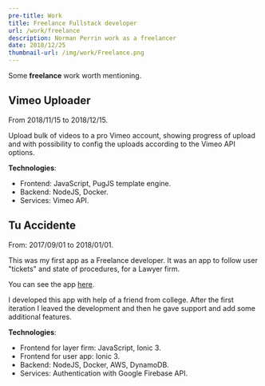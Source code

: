 ```yaml
---
pre-title: Work
title: Freelance Fullstack developer
url: /work/freelance
description: Norman Perrin work as a freelancer
date: 2018/12/25
thumbnail-url: /img/work/Freelance.png
---
```


Some **freelance** work worth mentioning.

## Vimeo Uploader

From 2018/11/15 to 2018/12/15.

Upload bulk of videos to a pro Vimeo account, showing progress of upload and with possibility to config the uploads according to the Vimeo API options.

**Technologies**:

- Frontend: JavaScript, PugJS template engine.
- Backend: NodeJS, Docker.
- Services: Vimeo API.

## Tu Accidente

From: 2017/09/01 to 2018/01/01.

This was my first app as a Freelance developer. It was an app to follow user "tickets" and state of procedures, for a Lawyer firm.

You can see the app [here](https://play.google.com/store/apps/details?id=com.tuaccidente&hl=en_US).

I developed this app with help of a friend from college. After the first iteration I leaved the development and then he gave support and add some additional features.

**Technologies**:

- Frontend for layer firm: JavaScript, Ionic 3.
- Frontend for user app: Ionic 3.
- Backend: NodeJS, Docker, AWS, DynamoDB.
- Services: Authentication with Google Firebase API.


